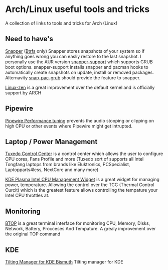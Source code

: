 # Arch/Linux useful tools and tricks
A collection of links to tools and tricks for Arch (Linux)


## Need to have's
[Snapper](https://wiki.archlinux.org/title/snapper) ([Btrfs](https://wiki.archlinux.org/title/Btrfs) only) Snapper stores snapshots of your system so if anything goes wrong you can easliy restore to the last snapshot. I personally use the AUR version [snapper-support](https://aur.archlinux.org/packages/snapper-support) which supports GRUB boot options. snapper-support installs snapper and pacman hooks to automatically create snapshots on update, install or removed packages.
Alternavity [snap-pac-grub](https://aur.archlinux.org/packages/snap-pac-grub) should provide the feature to snapper.

[Linux-zen](https://archlinux.org/packages/extra/x86_64/linux-zen/) is a great improvement over the default kernel and is officially support by ARCH

## Pipewire
[Pipewire Performance tuning](https://gitlab.freedesktop.org/pipewire/pipewire/-/wikis/Performance-tuning) prevents the audio stooping or clipping on high CPU or other events where Pipewire might get intrupted.


## Laptop / Power Management
[Tuxedo Control Center](https://github.com/tuxedocomputers/tuxedo-control-center) is a control center which allows the user to configure CPU cores, Fans Profile and more (Tuxedo sort of supports all Intel Tongfang laptops from brands like Eluktronics, PCSpecialist, Laptopparts4less, NextCore and many more)

[KDE Plasma Intel CPU Management Widget](https://github.com/frankenfruity/plasma-pstate) is a great widget for managing power, temperature. Allowing the control over the TCC (Thermal Control Curcit) which is the greatest feature allows controlling the tempature your Intel CPU throttles at.

## Monitoring
[BTOP](https://github.com/aristocratos/btop) is a great terminal interface for monitoring CPU, Memory, Disks, Network, Battery, Procceses And Tempature. A grealy improvement over the original TOP command

## KDE
[Tilting Manager for KDE Bismuth](https://github.com/Bismuth-Forge/bismuth) Tilting manager for KDE
